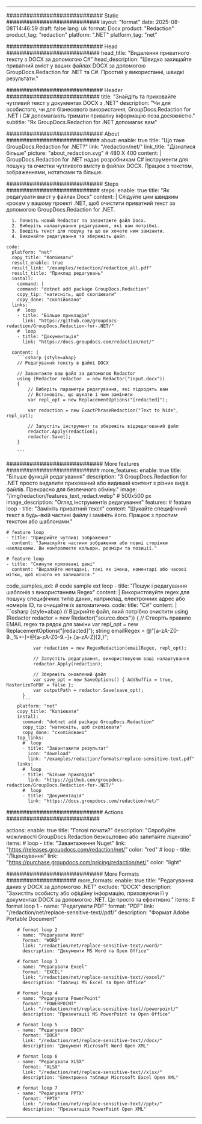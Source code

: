 
---
############################# Static ############################
layout: "format"
date:  2025-08-08T14:46:59
draft: false
lang: uk
format: Docx
product: "Redaction"
product_tag: "redaction"
platform: ".NET"
platform_tag: "net"

############################# Head ############################
head_title: "Видалення приватного тексту з DOCX за допомогою C#"
head_description: "Швидко захищайте приватний вміст у ваших файлах DOCX за допомогою GroupDocs.Redaction for .NET та C#. Простий у використанні, швидкі результати."

############################# Header ############################
title: "Знайдіть та приховайте чутливий текст у документах DOCX з .NET" 
description: "Чи для особистого, чи для бізнесового використання, GroupDocs.Redaction for .NET і C# допомагають тримати приватну інформацію поза досяжністю."
subtitle: "Як GroupDocs.Redaction for .NET допомагає вам" 

############################# About ############################
about:
    enable: true
    title: "Що таке GroupDocs.Redaction for .NET?"
    link: "/redaction/net/"
    link_title: "Дізнатися більше"
    picture: "about_redaction.svg" # 480 X 400
    content: |
       GroupDocs.Redaction for .NET надає розробникам C# інструменти для пошуку та очистки чутливого вмісту в файлах DOCX. Працює з текстом, зображеннями, нотатками та більше.

############################# Steps ############################
steps:
    enable: true
    title: "Як редагувати вміст у файлах Docx"
    content: |
      Слідуйте цим швидким крокам у вашому проекті .NET, щоб очистити приватний текст за допомогою GroupDocs.Redaction for .NET.
      
      1. Почніть новий Redactor та завантажте файл Docx.
      2. Виберіть налаштування редагування, які вам потрібні.
      3. Введіть текст для пошуку та що ви хочете ним замінити.
      4. Виконайте редагування та збережіть файл.
   
    code:
      platform: "net"
      copy_title: "Копіювати"
      result_enable: true
      result_link: "/examples/redaction/redaction_all.pdf"
      result_title: "Приклад редагувань"
      install:
        command: |
        command: "dotnet add package GroupDocs.Redaction"
        copy_tip: "натисніть, щоб скопіювати"
        copy_done: "скопійовано"
      links:
        #  loop
        - title: "Більше прикладів"
          link: "https://github.com/groupdocs-redaction/GroupDocs.Redaction-for-.NET/"
        #  loop
        - title: "Документація"
          link: "https://docs.groupdocs.com/redaction/net/"
          
      content: |
        ```csharp {style=abap}
        // Редагування тексту в файлі DOCX

        // Завантажте ваш файл за допомогою Redactor
        using (Redactor redactor  = new Redactor("input.docx"))
        {
            // Виберіть параметри редагування, які підходять вам
            // Встановіть, що шукати і чим замінити
            var repl_opt = new ReplacementOptions("[redacted]");
            
            var redaction = new ExactPhraseRedaction("Text to hide", repl_opt);

            // Запустіть інструмент та збережіть відредагований файл
            redactor.Apply(redaction);
            redactor.Save();
        }
        
        ```            


############################# More features ############################
more_features:
  enable: true
  title: "Більше функцій редагування"
  description: "З GroupDocs.Redaction for .NET просто видалити прихований або видимий контент з різних видів файлів. Прекрасно для безпечного обміну."
  image: "/img/redaction/features_text_redact.webp" # 500x500 px
  image_description: "Огляд інструментів редагування"
  features:
    # feature loop
    - title: "Замініть приватний текст"
      content: "Шукайте специфічний текст в будь-якій частині файлу і замініть його. Працює з простим текстом або шаблонами."

    # feature loop
    - title: "Прикрийте чутливі зображення"
      content: "Замаскуйте частини зображення або повні сторінки накладками. Ви контролюєте кольори, розміри та позиції."

    # feature loop
    - title: "Скинути приховані дані"
      content: "Видаляйте метадані, такі як імена, коментарі або часові мітки, щоб нічого не залишалося."
      
  code_samples_ext:
    # code sample ext loop
    - title: "Пошук і редагування шаблонів з використанням Regex"
      content: |
        Використовуйте regex для пошуку специфічних типів даних, наприклад, електронних адрес або номерів ID, та очищайте їх автоматично.
      code:
        title: "C#"
        content: |
          ```csharp {style=abap}
          //  Відкрийте файл, який потрібно очистити
          using (Redactor redactor  = new Redactor("source.docx"))
          {
              // Створіть правило EMAIL regex та рядок для заміни
              var repl_opt = new ReplacementOptions("[redacted]");
              string emailRegex = @"[a-zA-Z0-9._%+-]+@[a-zA-Z0-9.-]+\.[a-zA-Z]{2,}";

              var redaction = new RegexRedaction(emailRegex, repl_opt);

              // Запустіть редагування, використовуючи ваші налаштування
              redactor.Apply(redaction);

              // Збережіть оновлений файл
              var save_opt = new SaveOptions() { AddSuffix = true, RasterizeToPDF = false };
              var outputPath = redactor.Save(save_opt);
          }
          ```
        platform: "net"
        copy_title: "Копіювати"
        install:
          command: "dotnet add package GroupDocs.Redaction"
          copy_tip: "натисніть, щоб скопіювати"
          copy_done: "скопійовано"
        top_links:
          #  loop
          - title: "Завантажити результат"
            icon: "download"
            link: "/examples/redaction/formats/replace-sensitive-text.pdf"
        links:
          #  loop
          - title: "Більше прикладів"
            link: "https://github.com/groupdocs-redaction/GroupDocs.Redaction-for-.NET/"
          #  loop
          - title: "Документація"
            link: "https://docs.groupdocs.com/redaction/net/"


############################# Actions ############################

actions:
  enable: true
  title: "Готові почати?"
  description: "Спробуйте можливості GroupDocs.Redaction безкоштовно або запитайте ліцензію"
  items:
    #  loop
    - title: "Завантаження Nuget"
      link: "https://releases.groupdocs.com/redaction/net/"
      color: "red"
        #  loop
    - title: "Ліцензування"
      link: "https://purchase.groupdocs.com/pricing/redaction/net/"
      color: "light"


############################# More Formats #####################
more_formats:
    enable: true
    title: "Редагування даних у DOCX за допомогою .NET"
    exclude: "DOCX"
    description: "Захистіть особисту або офіційну інформацію, приховуючи її у документах DOCX за допомогою .NET. Це просто та ефективно."
    items: 
        # format loop 1
        - name: "Редагувати PDF"
          format: "PDF"
          link: "/redaction/net/replace-sensitive-text//pdf/"
          description: "Формат Adobe Portable Document"

        # format loop 2
        - name: "Редагувати Word"
          format: "WORD"
          link: "/redaction/net/replace-sensitive-text//word/"
          description: "Документи MS Word та Open Office"
          
        # format loop 3
        - name: "Редагувати Excel"
          format: "EXCEL"
          link: "/redaction/net/replace-sensitive-text//excel/"
          description: "Таблиці MS Excel та Open Office"

        # format loop 4
        - name: "Редагувати PowerPoint"
          format: "POWERPOINT"
          link: "/redaction/net/replace-sensitive-text//powerpoint/"
          description: "Презентації MS PowerPoint та Open Office"

        # format loop 5
        - name: "Редагувати DOCX"
          format: "DOCX"
          link: "/redaction/net/replace-sensitive-text//docx/"
          description: "Документ Microsoft Word Open XML"
          
        # format loop 6
        - name: "Редагувати XLSX"
          format: "XLSX"
          link: "/redaction/net/replace-sensitive-text//xlsx/"
          description: "Електронна таблиця Microsoft Excel Open XML"
          
        # format loop 7
        - name: "Редагувати PPTX"
          format: "PPTX"
          link: "/redaction/net/replace-sensitive-text//pptx/"
          description: "Презентація PowerPoint Open XML"


---
